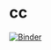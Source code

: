 # cc
[![Binder](https://mybinder.org/badge_logo.svg)](https://mybinder.org/v2/gh/tec03/Datasets/main)
